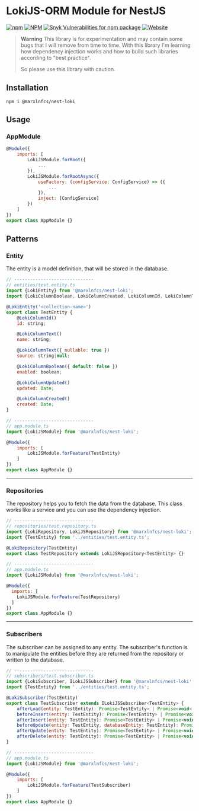 # LokiJS-ORM Module for NestJS

[![npm](https://ico.y.gy/npm/dm/@marxlnfcs/nest-loki?style=flat-square&logo=npm)](https://www.npmjs.com/package/@marxlnfcs/nest-loki)
[![NPM](https://ico.y.gy/npm/l/@marxlnfcs/nest-loki?style=flat-square&color=brightgreen)](https://www.npmjs.com/package/@marxlnfcs/nest-loki)
[![Snyk Vulnerabilities for npm package](https://ico.y.gy/snyk/vulnerabilities/npm/@marxlnfcs/nest-loki?style=flat-square&logo=snyk)](https://snyk.io/test/npm/@marxlnfcs/nest-loki)
[![Website](https://ico.y.gy/website?down_color=red&down_message=offline&label=repository&up_color=success&up_message=online&url=https%3A%2F%2Fgithub.com%2Fmarxlnfcs%2Fnest-loki&style=flat-square&logo=github)](https://github.com/marxlnfcs/nest-loki)

> **Warning**
> This library is for experimentation and may contain some bugs that I will remove from time to time.
> With this library I'm learning how dependency injection works and how to build such libraries according to "best practice".
>
> So please use this library with caution.

## Installation
```
npm i @marxlnfcs/nest-loki
```

## Usage
### AppModule
```javascript
@Module({
    imports: [
        LokiJSModule.forRoot({
            ...
        }),
        LokiJSModule.forRootAsync({
            useFactory: (configService: ConfigService) => ({
                ...
            }),
            inject: [ConfigService]
        })
    ]
})
export class AppModule {}

```

## Patterns
### Entity
The entity is a model definition, that will be stored in the database.
```javascript
// ------------------------------
// entities/test.entity.ts
import {LokiEntity} from '@marxlnfcs/nest-loki';
import {LokiColumnBoolean, LokiColumnCreated, LokiColumnId, LokiColumnText, LokiColumnUpdated} from "../src/lib/decorators/column.decorator";

@LokiEntity('<collection-name>')
export class TestEntity {
    @LokiColumnId()
    id: string;

    @LokiColumnText()
    name: string;

    @LokiColumnText({ nullable: true })
    source: string|null;

    @LokiColumnBoolean({ default: false })
    enabled: boolean;

    @LokiColumnUpdated()
    updated: Date;

    @LokiColumnCreated()
    created: Date;
}

// ------------------------------
// app.module.ts
import {LokiJSModule} from '@marxlnfcs/nest-loki';

@Module({
    imports: [
        LokiJSModule.forFeature(TestEntity)
    ]
})
export class AppModule {}
```

---
### Repositories
The repository helps you to fetch the data from the database. This class works like a service and you can use the dependency injection.
```javascript
// ------------------------------
// repositories/test.repository.ts
import {LokiRepository, LokiJSRepository} from '@marxlnfcs/nest-loki';
import {TestEntity} from '../entities/test.entity.ts';

@LokiRepository(TestEntity)
export class TestRepository extends LokiJSRepository<TestEntity> {}

// ------------------------------
// app.module.ts
import {LokiJSModule} from '@marxlnfcs/nest-loki';

@Module({
  imports: [
    LokiJSModule.forFeature(TestRepository)
  ]
})
export class AppModule {}
```

---
### Subscribers
The subscriber can be assigned to any entity. The subscriber's function is to manipulate the entities before they are returned from the repository or written to the database.
```javascript
// ------------------------------
// subscribers/test.subscriber.ts
import {LokiSubscriber, ILokiJSSubscriber} from '@marxlnfcs/nest-loki';
import {TestEntity} from '../entities/test.entity.ts';

@LokiSubscriber(TestEntity)
export class TestSubscriber extends ILokiJSSubscriber<TestEntity> {
    afterLoad(entity: TestEntity): Promise<TestEntity> | Promise<void> | void | TestEntity {}
    beforeInsert(entity: TestEntity): Promise<TestEntity> | Promise<void> | void | TestEntity {}
    afterInsert(entity: TestEntity): Promise<TestEntity> | Promise<void> | void | TestEntity {}
    beforeUpdate(entity: TestEntity, databaseEntity: TestEntity): Promise<TestEntity> | Promise<void> | void | TestEntity {}
    afterUpdate(entity: TestEntity): Promise<TestEntity> | Promise<void> | void | TestEntity {}
    afterDelete(entity: TestEntity): Promise<TestEntity> | Promise<void> | void | TestEntity {}
}

// ------------------------------
// app.module.ts
import {LokiJSModule} from '@marxlnfcs/nest-loki';

@Module({
    imports: [
        LokiJSModule.forFeature(TestSubscriber)
    ]
})
export class AppModule {}
```